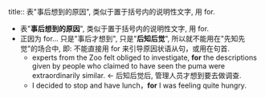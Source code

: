 title:: 表"事后想到的原因", 类似于置于括号内的说明性文字, 用 for.

- 表"**事后想到的原因**", 类似于置于括号内的说明性文字, 用 for.
- 正因为 for... 只是"事后才想到", 只是"**后知后觉**", 所以就不能用在"先知先觉"的场合中, 即: 不能直接用 for 来引导原因状语从句，或用在句首.
	- experts from the Zoo felt obliged to investigate, **for** the descriptions given by people who claimed to have seen the puma were extraordinarily similar. <- 后知后觉后, 管理人员才想到要去做调查.
	- I decided to stop and have lunch，**for** I was feeling quite hungry.